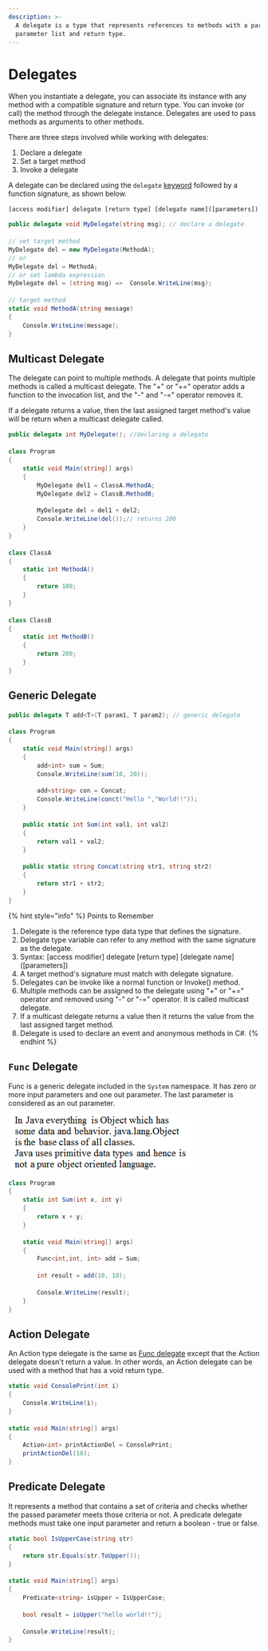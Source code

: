 ```yaml
---
description: >-
  A delegate is a type that represents references to methods with a particular
  parameter list and return type.
---
```


# Delegates

When you instantiate a delegate, you can associate its instance with any method with a compatible signature and return type. You can invoke \(or call\) the method through the delegate instance. Delegates are used to pass methods as arguments to other methods.

There are three steps involved while working with delegates:

1. Declare a delegate
2. Set a target method
3. Invoke a delegate

 A delegate can be declared using the `delegate` [keyword](https://www.tutorialsteacher.com/csharp/csharp-keywords) followed by a function signature, as shown below.

```text
[access modifier] delegate [return type] [delegate name]([parameters])
```

```csharp
public delegate void MyDelegate(string msg); // declare a delegate

// set target method
MyDelegate del = new MyDelegate(MethodA);
// or 
MyDelegate del = MethodA; 
// or set lambda expression 
MyDelegate del = (string msg) =>  Console.WriteLine(msg);

// target method
static void MethodA(string message)
{
    Console.WriteLine(message);
}
```

## Multicast Delegate

The delegate can point to multiple methods. A delegate that points multiple methods is called a multicast delegate. The "+" or "+=" operator adds a function to the invocation list, and the "-" and "-=" operator removes it.

If a delegate returns a value, then the last assigned target method's value will be return when a multicast delegate called.

```csharp
public delegate int MyDelegate(); //declaring a delegate

class Program
{
    static void Main(string[] args)
    {
        MyDelegate del1 = ClassA.MethodA;
        MyDelegate del2 = ClassB.MethodB;

        MyDelegate del = del1 + del2; 
        Console.WriteLine(del());// returns 200
    }
}

class ClassA
{
    static int MethodA()
    {
        return 100;
    }
}

class ClassB
{
    static int MethodB()
    {
        return 200;
    }
}
```

## Generic Delegate

```csharp
public delegate T add<T>(T param1, T param2); // generic delegate

class Program
{
    static void Main(string[] args)
    {
        add<int> sum = Sum;
        Console.WriteLine(sum(10, 20));

        add<string> con = Concat;
        Console.WriteLine(conct("Hello ","World!!"));
    }

    public static int Sum(int val1, int val2)
    {
        return val1 + val2;
    }

    public static string Concat(string str1, string str2)
    {
        return str1 + str2;
    }
}
```

{% hint style="info" %}
Points to Remember

1. Delegate is the reference type data type that defines the signature.
2. Delegate type variable can refer to any method with the same signature as the delegate.
3. Syntax: \[access modifier\] delegate \[return type\] \[delegate name\]\(\[parameters\]\)
4. A target method's signature must match with delegate signature.
5. Delegates can be invoke like a normal function or Invoke\(\) method.
6. Multiple methods can be assigned to the delegate using "+" or "+=" operator and removed using "-" or "-=" operator. It is called multicast delegate.
7. If a multicast delegate returns a value then it returns the value from the last assigned target method.
8. Delegate is used to declare an event and anonymous methods in C\#.
{% endhint %}

## `Func` Delegate

Func is a generic delegate included in the `System` namespace. It has zero or more input parameters and one out parameter. The last parameter is considered as an out parameter.

![](../../.gitbook/assets/image%20%281%29.png)

```csharp
class Program
{
    static int Sum(int x, int y)
    {
        return x + y;
    }

    static void Main(string[] args)
    {
        Func<int,int, int> add = Sum;

        int result = add(10, 10);

        Console.WriteLine(result); 
    }
}
```

## Action Delegate

 An Action type delegate is the same as [Func delegate](https://www.tutorialsteacher.com/csharp/csharp-func-delegate) except that the Action delegate doesn't return a value. In other words, an Action delegate can be used with a method that has a void return type.

```csharp
static void ConsolePrint(int i)
{
    Console.WriteLine(i);
}

static void Main(string[] args)
{
    Action<int> printActionDel = ConsolePrint;
    printActionDel(10);
}
```

## Predicate Delegate

It represents a method that contains a set of criteria and checks whether the passed parameter meets those criteria or not. A predicate delegate methods must take one input parameter and return a boolean - true or false.

```csharp
static bool IsUpperCase(string str)
{
    return str.Equals(str.ToUpper());
}

static void Main(string[] args)
{
    Predicate<string> isUpper = IsUpperCase;

    bool result = isUpper("hello world!!");

    Console.WriteLine(result);
}
```

